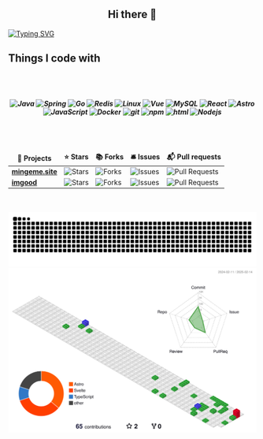 <h2 align="center">Hi there 👋</h2>

[![Typing SVG](https://readme-typing-svg.demolab.com?font=Fira+Code&weight=500&pause=1000&color=F78A13&width=600&height=40&lines=Less%20is%20more)](https://git.io/typing-svg)

<h2>Things I code with</h2>
</br>
</br>
<h5 align="center">
  <img alt="Java" src="https://img.shields.io/badge/-Java-007396?style=flat-square&logo=java&logoColor=white" />
  <img alt="Spring" src="https://img.shields.io/badge/-Spring-6DB33F?style=flat-square&logo=spring&logoColor=white" />
  <img alt="Go" src="https://img.shields.io/badge/-Go-00ADD8?style=flat-square&logo=go&logoColor=white" />
  <img alt="Redis" src="https://img.shields.io/badge/Redis-234479?style=flat-square&logo=redis&logoColor=white" />
  <img alt="Linux" src="https://img.shields.io/badge/-Linux-FCC624?style=flat-square&logo=linux&logoColor=white" />
  <img alt="Vue" src="https://img.shields.io/badge/-Vue-%2335495e?style=flat-square&logo=vue.js&logoColor=white" />
  <img alt="MySQL" src="https://img.shields.io/badge/-MySQL-4479A1?style=flat-square&logo=mysql&logoColor=white" />
  <img alt="React" src="https://img.shields.io/badge/-React-45b8d8?style=flat-square&logo=react&logoColor=white" />
  <img alt="Astro" src="https://img.shields.io/badge/-Astro-FF5D01?style=flat-square&logo=astro&logoColor=white" />
  <img alt="JavaScript" src="https://img.shields.io/badge/-JavaScript-8DD6F9?style=flat-square&logo=webpack&logoColor=white" /> 
  <img alt="Docker" src="https://img.shields.io/badge/-Docker-46a2f1?style=flat-square&logo=docker&logoColor=white" />
  <img alt="git" src="https://img.shields.io/badge/-Git-F05032?style=flat-square&logo=git&logoColor=white" />
  <img alt="npm" src="https://img.shields.io/badge/-NPM-CB3837?style=flat-square&logo=npm&logoColor=white" />
  <img alt="html" src="https://img.shields.io/badge/-HTML-E34F26?style=flat-square&logo=html5&logoColor=white" />
  <img alt="Nodejs" src="https://img.shields.io/badge/-Nodejs-43853d?style=flat-square&logo=Node.js&logoColor=white" />
</h5>
</br>
</br>
<table align="center">
  <thead align="center">
    <tr border: none;>
      <td><b>🎁 Projects</b></td>
      <td><b>⭐ Stars</b></td>
      <td><b>📚 Forks</b></td>
      <td><b>🛎 Issues</b></td>
      <td><b>📬 Pull requests</b></td>
    </tr>
  </thead>
  <tbody>
    <tr>
      <td><a href="https://github.com/mingeme/mingeme.site"><b>mingeme.site</b></a></td>
      <td><img alt="Stars" src="https://img.shields.io/github/stars/mingeme/mingeme.site?style=flat-square&labelColor=343b41"/></td>
      <td><img alt="Forks" src="https://img.shields.io/github/forks/mingeme/mingeme.site?style=flat-square&labelColor=343b41"/></td>
      <td><img alt="Issues" src="https://img.shields.io/github/issues/mingeme/mingeme.site?style=flat-square&labelColor=343b41"/></td>
      <td><img alt="Pull Requests" src="https://img.shields.io/github/issues-pr/mingeme/mingeme.site?style=flat-square&labelColor=343b41"/></td>
    </tr>
    <tr>
      <td><a href="https://github.com/mingeme/imgood"><b>imgood</b></a></td>
      <td><img alt="Stars" src="https://img.shields.io/github/stars/mingeme/imgood?style=flat-square&labelColor=343b41"/></td>
      <td><img alt="Forks" src="https://img.shields.io/github/forks/mingeme/imgood?style=flat-square&labelColor=343b41"/></td>
      <td><img alt="Issues" src="https://img.shields.io/github/issues/mingeme/imgood?style=flat-square&labelColor=343b41"/></td>
      <td><img alt="Pull Requests" src="https://img.shields.io/github/issues-pr/mingeme/imgood?style=flat-square&labelColor=343b41"/></td>
    </tr>
    
  </tbody>
</table>
</br>
</br>

<picture>
  <source media="(prefers-color-scheme: dark)" srcset="https://raw.githubusercontent.com/mingeme/mingeme/output/github-contribution-grid-snake-dark.svg">
  <source media="(prefers-color-scheme: light)" srcset="https://raw.githubusercontent.com/mingeme/mingeme/output/github-contribution-grid-snake.svg">
  <img alt="github contribution grid snake animation" src="https://raw.githubusercontent.com/mingeme/mingeme/output/github-contribution-grid-snake.svg">
</picture>

<img src="profile-3d-contrib/profile-gitblock.svg" alt="3D contributions" />
